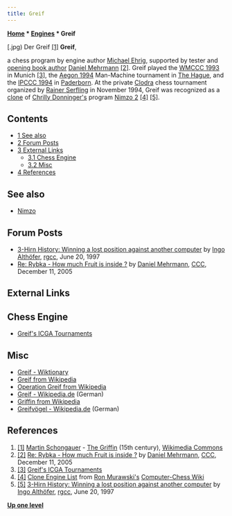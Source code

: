 ```yaml
---
title: Greif
---
```

**[Home](Home "Home") * [Engines](Engines "Engines") * Greif**

\[.jpg) Der Greif <a id="cite-note-1" href="#cite-ref-1">[1]</a>
**Greif**,

a chess program by engine author [Michael Ehrig](Michael_Ehrig "Michael Ehrig"), supported by tester and [opening book author](Category:Opening_Book_Author "Category:Opening Book Author") [Daniel Mehrmann](Daniel_Mehrmann "Daniel Mehrmann") <a id="cite-note-2" href="#cite-ref-2">[2]</a>.
Greif played the [WMCCC 1993](WMCCC_1993 "WMCCC 1993") in Munich <a id="cite-note-3" href="#cite-ref-3">[3]</a>, the [Aegon 1994](Aegon_1994 "Aegon 1994") Man-Machine tournament in [The Hague](https://en.wikipedia.org/wiki/The_Hague), and the [IPCCC 1994](IPCCC_1994 "IPCCC 1994") in [Paderborn](Paderborn_University "Paderborn University"). At the private [Clodra](https://de.wikipedia.org/wiki/Clodra) chess tournament organized by [Rainer Serfling](Rainer_Serfling "Rainer Serfling") in November 1994,
Greif was recognized as a [clone](Category:Clone "Category:Clone") of [Chrilly Donninger's](Chrilly_Donninger "Chrilly Donninger") program [Nimzo 2](Nimzo "Nimzo") <a id="cite-note-4" href="#cite-ref-4">[4]</a> <a id="cite-note-5" href="#cite-ref-5">[5]</a>.

## Contents

- [1 See also](#see-also)
- [2 Forum Posts](#forum-posts)
- [3 External Links](#external-links)
  - [3.1 Chess Engine](#chess-engine)
  - [3.2 Misc](#misc)
- [4 References](#references)

## See also

- [Nimzo](Nimzo "Nimzo")

## Forum Posts

- [3-Hirn History: Winning a lost position against another computer](https://groups.google.com/g/rec.games.chess.computer/c/SScOfE-tKSk/m/TWGpymfjGeQJ) by [Ingo Althöfer](Ingo_Alth%C3%B6fer "Ingo Althöfer"), [rgcc](Computer_Chess_Forums "Computer Chess Forums"), June 20, 1997
- [Re: Rybka - How much Fruit is inside ?](https://www.stmintz.com/ccc/index.php?id=469166) by [Daniel Mehrmann](Daniel_Mehrmann "Daniel Mehrmann"), [CCC](CCC "CCC"), December 11, 2005

## External Links

## Chess Engine

- [Greif's ICGA Tournaments](https://www.game-ai-forum.org/icga-tournaments/program.php?id=210)

## Misc

- [Greif - Wiktionary](https://en.wiktionary.org/wiki/Greif)
- [Greif from Wikipedia](https://en.wikipedia.org/wiki/Greif)
- [Operation Greif from Wikipedia](https://en.wikipedia.org/wiki/Operation_Greif)
- [Greif - Wikipedia.de](https://de.wikipedia.org/wiki/Greif) (German)
- [Griffin from Wikipedia](https://en.wikipedia.org/wiki/Griffin)
- [Greifvögel - Wikipedia.de](https://de.wikipedia.org/wiki/Greifv%C3%B6gel) (German)

## References

1. <a id="cite-ref-1" href="#cite-note-1">[1]</a> [Martin Schongauer](https://de.wikipedia.org/wiki/Martin_Schongauer) - [The Griffin](<https://commons.wikimedia.org/wiki/File:Martin_Schongauer,_The_griffin_(15th_century).jpg>) (15th century), [Wikimedia Commons](https://en.wikipedia.org/wiki/Wikimedia_Commons)
1. <a id="cite-ref-2" href="#cite-note-2">[2]</a> [Re: Rybka - How much Fruit is inside ?](https://www.stmintz.com/ccc/index.php?id=469166) by [Daniel Mehrmann](Daniel_Mehrmann "Daniel Mehrmann"), [CCC](CCC "CCC"), December 11, 2005
1. <a id="cite-ref-3" href="#cite-note-3">[3]</a> [Greif's ICGA Tournaments](https://www.game-ai-forum.org/icga-tournaments/program.php?id=210)
1. <a id="cite-ref-4" href="#cite-note-4">[4]</a> [Clone Engine List](http://computer-chess.org/doku.php?id=computer_chess:wiki:lists:clone_engine_list) from [Ron Murawski's](Ron_Murawski "Ron Murawski") [Computer-Chess Wiki](http://computer-chess.org/doku.php?id=home)
1. <a id="cite-ref-5" href="#cite-note-5">[5]</a> [3-Hirn History: Winning a lost position against another computer](https://groups.google.com/g/rec.games.chess.computer/c/SScOfE-tKSk/m/TWGpymfjGeQJ) by [Ingo Althöfer](Ingo_Alth%C3%B6fer "Ingo Althöfer"), [rgcc](Computer_Chess_Forums "Computer Chess Forums"), June 20, 1997

**[Up one level](Engines "Engines")**

